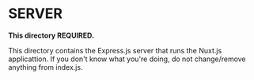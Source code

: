# SERVER

**This directory REQUIRED.**

This directory contains the Express.js server that runs the Nuxt.js applicattion.
If you don't know what you're doing, do not change/remove anything from index.js.
